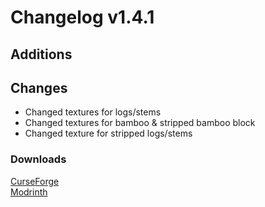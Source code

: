 # Changelog v1.4.1

## Additions


## Changes
- Changed textures for logs/stems
- Changed textures for bamboo & stripped bamboo block
- Changed texture for stripped logs/stems

### Downloads
[CurseForge](https://curseforge.com/minecraft/mc-mods/nemos-mossy-blocks) <br>
[Modrinth](https://modrinth.com/mod/nemos-mossy-blocks)